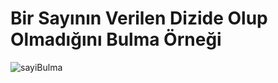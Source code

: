 # Bir Sayının Verilen Dizide Olup Olmadığını Bulma Örneği

![sayiBulma](https://user-images.githubusercontent.com/86554799/190917245-59af17a6-4b61-4ad4-a118-5faacd9a1f5e.png)
